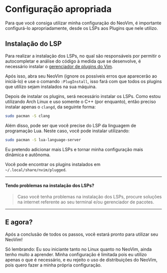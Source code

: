 # Configuração apropriada
Para que você consiga utilizar minha configuração do NeoVim, é importante configurá-lo apropriadamente, desde os
LSPs aos Plugins que nele utilizo.

## Instalação do LSP
Para realizar a instalação dos LSPs, no qual são responsáveis por permitir o autocompletar e análise do código à medida que se desenvolve, é necessário instalar o [gerenciador de plugins do Vim](https://github.com/junegunn/vim-plug).

Após isso, abra seu NeoVim (ignore os possíveis erros que aparecerão ao iniciá-lo) e use o comando `:PlugInstall`, isso fará com que todos os plugins que utilizo sejam instalados na sua máquina.

Depois de instalar os plugins, será necessário instalar os LSPs. Como estou utilizando Arch Linux e uso somente o C++ (por enquanto), então preciso instalar apenas o `clangd`, da seguinte forma:
```bash
sudo pacman -S clang
```

Além disso, pode ser que você precise do LSP da linguagem de programação Lua. Neste caso, você pode instalar utilizando:
```bash
sudo pacman -S lua-language-server
```

Eu pretendo adicionar mais LSPs e tornar minha configuração mais dinâmica e autônoma.

Você pode encontrar os plugins instalados em `~/.local/share/nvim/plugged`.

---

#### Tendo problemas na instalação dos LSPs?
> Caso você tenha problemas na instalação dos LSPs, procure soluções na internet referente ao seu terminal e/ou gerenciador de pacotes.

---

## E agora?
Após a conclusão de todos os passos, você estará pronto para utilizar seu NeoVim!

Só lembrando: Eu sou iniciante tanto no Linux quanto no NeoVim, ainda tenho muito a aprender. Minha configuração é limitada pois eu utilizo apenas o que é necessário, e eu rejeito o uso de distribuições do NeoVim, pois quero fazer a minha própria configuração.
